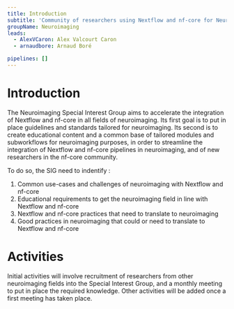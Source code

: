 ```yaml
---
title: Introduction
subtitle: 'Community of researchers using Nextflow and nf-core for Neuroimaging'
groupName: Neuroimaging
leads:
  - AlexVCaron: Alex Valcourt Caron
  - arnaudbore: Arnaud Boré

pipelines: []
---
```


# Introduction

The Neuroimaging Special Interest Group aims to accelerate the integration of Nextflow and nf-core in all fields of neuroimaging. Its first goal is to put in place guidelines and standards tailored for neuroimaging. Its second is to create educational content and a common base of tailored modules and subworkflows for neuroimaging purposes, in order to streamline the integration of Nextflow and nf-core pipelines in neuroimaging, and of new researchers in the nf-core community.

To do so, the SIG need to indentify :

1. Common use-cases and challenges of neuroimaging with Nextflow and nf-core
2. Educational requirements to get the neuroimaging field in line with Nextflow and nf-core
3. Nextflow and nf-core practices that need to translate to neuroimaging
4. Good practices in neuroimaging that could or need to translate to Nextflow and nf-core

# Activities

Initial activities will involve recruitment of researchers from other neuroimaging fields into the Special Interest Group, and a monthly meeting to put in place the required knowledge. Other activities will be added once a first meeting has taken place.
